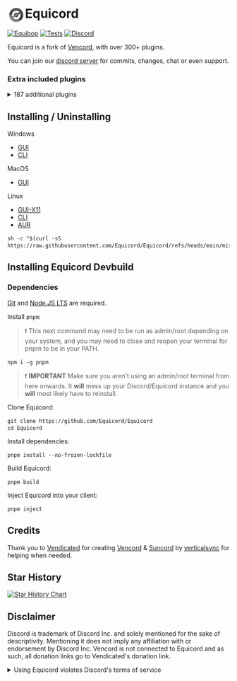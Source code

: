 # [<img src="./browser/icon.png" width="40" align="left" alt="Equicord">](https://github.com/Equicord/Equicord) Equicord

[![Equibop](https://img.shields.io/badge/Equibop-grey?style=flat)](https://github.com/Equicord/Equibop)
[![Tests](https://github.com/Equicord/Equicord/actions/workflows/test.yml/badge.svg?branch=main)](https://github.com/Equicord/Equicord/actions/workflows/test.yml)
[![Discord](https://img.shields.io/discord/1173279886065029291.svg?color=768AD4&label=Discord&logo=discord&logoColor=white)](https://discord.gg/5Xh2W87egW)

Equicord is a fork of [Vencord](https://github.com/Vendicated/Vencord), with over 300+ plugins.

You can join our [discord server](https://discord.gg/5Xh2W87egW) for commits, changes, chat or even support.

### Extra included plugins

<details>
<summary>187 additional plugins</summary>

### All Platforms

-   AllCallTimers by MaxHerbold & D3SOX
-   AltKrispSwitch by newwares
-   AlwaysExpandProfile by thororen
-   AmITyping by MrDiamond
-   Anammox by Kyuuhachi
-   AudiobookShelfRPC by vMohammad
-   AtSomeone by Joona
-   BannersEverywhere by ImLvna & AutumnVN
-   BetterActivities by D3SOX, Arjix, AutumnVN
-   BetterAudioPlayer by Creations
-   BetterBanReasons by Inbestigator
-   BetterBlockedUsers by TheArmagan
-   BetterInvites by iamme
-   BetterPlusReacts by Joona
-   BetterQuickReact by Ven & Sqaaakoi
-   BlockKeywords by catcraft
-   BlockKrisp by D3SOX
-   BypassPinPrompt by thororen
-   BypassStatus by Inbestigator & thororen
-   ChannelBadges by Creations
-   ChannelTabs by TheSun, TheKodeToad, keifufu, Nickyux
-   CharacterCounter by Creations & Panniku
-   CleanChannelName by AutumnVN
-   ClientSideBlock by Samwich
-   CommandPalette by Ethan
-   CopyStickerLinks by Byeoon
-   CopyUserMention by Cortex & castdrian
-   CustomFolderIcons by sadan
-   CustomSounds by TheKodeToad & SpikeHD
-   CustomTimestamps by Rini, nvhrr, Suffocate, Obsidian
-   CustomUserColors by mochienya
-   CuteAnimeBoys by ShadyGoat
-   CuteNekos by echo
-   CutePats by thororen
-   DecodeBase64 by ThePirateStoner
-   Demonstration by Samwich
-   DisableAnimations by S€th
-   DisableCameras by Joona
-   DontFilterMe by Samwich
-   Encryptcord by Inbestigator
-   EquicordHelper by thororen & nyx
-   Equissant by SomeAspy & thororen
-   ExportContacts by dat_insanity
-   FakeProfileThemesAndEffects by ryan
-   CopyProfileColors by Crxa
-   FastDeleteChannels by thororen
-   FindReply by newwares
-   FixFileExtensions by thororen
-   FollowVoiceUser by TheArmagan
-   FontLoader by vmohammad
-   ForwardAnywhere by thororen
-   Freaky by nyx
-   FrequentQuickSwitcher by Samwich
-   FriendCodes by HypedDomi
-   FriendshipRanks by Samwich
-   FriendTags by Samwich
-   FullVcPfp by mochie
-   GensokyoRadioRPC by RyanCaoDev & Prince527
-   GifCollections by Aria & Creations
-   GifRoulette by Samwich
-   GitHubRepos by talhakf
-   Glide by Samwich
-   GlobalBadges by HypedDomi & Hosted by Wolfie
-   GoogleThat by Samwich
-   GuildPickerDumper by Cortex, Samwich, Synth, thororen
-   HideChatButtons by iamme
-   HideServers by bepvte
-   HolyNotes by Wolfie
-   HomeTyping by Samwich
-   HopOn by ImLvna
-   Husk by nin0dev
-   IconViewer by iamme
-   Identity by Samwich
-   IgnoreCalls by TheArmagan
-   IgnoreTerms by D3SOX
-   ImagePreview by Creations
-   ImgToGif by zyqunix
-   Ingtoninator by zyqunix
-   InRole by nin0dev
-   InstantScreenshare by HAHALOSAH & thororen
-   IRememberYou by zoodogood
-   JellyfinRichPresence by vMohammad
-   Jumpscare by Surgedevs
-   JumpToStart by Samwich
-   KeyboardSounds by HypedDomi
-   KeywordNotify by camila314 & x3rt
-   LastActive by Crxa
-   LimitMiddleClickPaste by no dev listed
-   LoginWithQR by nexpid
-   MediaPlaybackSpeed by D3SOX
-   Meow by Samwich
-   MessageBurst by port
-   MessageColors by Hen
-   MessageFetchTimer by GroupXyz
-   MessageLinkTooltip by Kyuuhachi
-   MessageLoggerEnhanced by Aria
-   MessageTranslate by Samwich
-   ModalFade by Kyuuhachi
-   MoreCommands by Arjix, echo, Samu
-   MoreKaomoji by JacobTm & voidbbg
-   MoreStickers by Leko & Arjix
-   MoreUserTags by Cyn, TheSun, RyanCaoDev, LordElias, AutumnVN, hen
-   Morse by zyqunix
-   Moyai by Megu & Nuckyz
-   NeverPausePreviews by vappstar
-   NewPluginsManager by Sqaaakoi
-   NoAppsAllowed by kvba
-   NoBulletPoints by Samwich
-   NoDeleteSafety by Samwich
-   NoMirroredCamera by Nyx
-   NoModalAnimation by AutumnVN
-   NoNitroUpsell by thororen
-   NoOnboarding by omaw & Glitch
-   NoRoleHeaders by Samwich
-   NotificationTitle by Kyuuhachi
-   PartyMode by UwUDev
-   PingNotifications by smuki
-   PinIcon by iamme
-   PlatformSpoofer by Drag
-   PolishWording by Samwich
-   PurgeMessages by bhop & nyx
-   QuestCompleter by Amia
-   QuestionMarkReplacement by nyx
-   Quoter by Samwich
-   RandomVoice by xijexo, omaw, thororen
-   Remix by MrDiamond
-   RemixMe by kvba
-   RepeatMessage by Tolgchu
-   ReplyPingControl by ant0n & MrDiamond
-   RPCEditor by Nyako & nin0dev
-   RPCStats by Samwich
-   SearchFix by Jaxx
-   SekaiStickers by MaiKokain
-   ServerSearch by camila314
-   ShowBadgesInChat by Inbestigator & KrystalSkull
-   SidebarChat by Joona
-   Signature by Ven, Rini, ImBanana, KrystalSkull
-   Slap by Korbo
-   Soggy by sliwka
-   SoundBoardLogger by Moxxie, fres, echo, maintained by thororen
-   SplitLargeMessages by Reycko
-   SpotifyActivityToggle by thororen
-   SpotifyLyrics by Joona
-   StatsfmPresence by Crxa
-   StatusPresets by iamme
-   SteamStatusSync by niko
-   StickerBlocker by Samwich
-   StreamingCodecDisabler by davidkra230
-   TalkInReverse by Tolgchu
-   TeX by Kyuuhachi
-   TextToSpeech by Samwich
-   ThemeLibrary by Fafa
-   TidalEmbeds by vmohammad
-   Timezones by Aria
-   Title by Kyuuhachi
-   ToastNotifications by Skully, Ethan, Buzzy
-   ToggleVideoBind by mochie
-   TosuRPC by AutumnVN
-   Translate+ by Prince527 & Ven
-   UnitConverter by sadan
-   UnlimitedAccounts by thororen
-   UnreadCountBadge by Joona
-   UserPFP by nexpid & thororen
-   UwUifier by echo
-   VCNarratorCustom by Loukios, ported by example-git
-   VCPanelSettings by nin0dev
-   VCSupport by thororen
-   VencordRPC by AutumnVN
-   VideoSpeed by Samwich
-   ViewRawVariant by Kyuuhachi
-   VoiceChatUtilities by D3SOX
-   VoiceJoinMessages by Sqaaakoi & maintained by thororen
-   WallpaperFree by Joona
-   WebpackTarball by Kyuuhachi
-   WhitelistedEmojis by Creations
-   WhosWatching by fres
-   WigglyText by nexpid
-   Woof by Samwich
-   WriteUpperCase by Samwich & KrystalSkull
-   YoutubeDescription by arHSM

### Web Only

-   None At This Time

### Vesktop & Equibop Only

-   ScreenRecorder by AutumnVN

### Discord Desktop Only

-   ClipsEnhancements by niko
-   MediaDownloader by Colorman
-   NoRPC by Cyn
-   StatusWhilePlaying by thororen

### Equicord Devbuilds Only

-   FurudoSpeak by example-git
-   Shakespearean by vmohammad
-   VoiceChannelLog by Sqaaakoi & maintained by thororen

</details>

## Installing / Uninstalling

Windows

-   [GUI](https://github.com/Equicord/Equilotl/releases/latest/download/Equilotl.exe)
-   [CLI](https://github.com/Equicord/Equilotl/releases/latest/download/EquilotlCli.exe)

MacOS

-   [GUI](https://github.com/Equicord/Equilotl/releases/latest/download/Equilotl.MacOS.zip)

Linux

-   [GUI-X11](https://github.com/Equicord/Equilotl/releases/latest/download/Equilotl-x11)
-   [CLI](https://github.com/Equicord/Equilotl/releases/latest/download/EquilotlCli-Linux)
-   [AUR](https://aur.archlinux.org/packages?O=0&K=equicord)

```shell
sh -c "$(curl -sS https://raw.githubusercontent.com/Equicord/Equicord/refs/heads/main/misc/install.sh)"
```

## Installing Equicord Devbuild

### Dependencies

[Git](https://git-scm.com/download) and [Node.JS LTS](https://nodejs.dev/en/) are required.

Install `pnpm`:

> :exclamation: This next command may need to be run as admin/root depending on your system, and you may need to close and reopen your terminal for pnpm to be in your PATH.

```shell
npm i -g pnpm
```

> :exclamation: **IMPORTANT** Make sure you aren't using an admin/root terminal from here onwards. It **will** mess up your Discord/Equicord instance and you **will** most likely have to reinstall.

Clone Equicord:

```shell
git clone https://github.com/Equicord/Equicord
cd Equicord
```

Install dependencies:

```shell
pnpm install --no-frozen-lockfile
```

Build Equicord:

```shell
pnpm build
```

Inject Equicord into your client:

```shell
pnpm inject
```

## Credits

Thank you to [Vendicated](https://github.com/Vendicated) for creating [Vencord](https://github.com/Vendicated/Vencord) & [Suncord](https://github.com/verticalsync/Suncord) by [verticalsync](https://github.com/verticalsync) for helping when needed.

## Star History

<a href="https://star-history.com/#Equicord/Equicord&Timeline">
  <picture>
    <source media="(prefers-color-scheme: dark)" srcset="https://api.star-history.com/svg?repos=Equicord/Equicord&type=Timeline&theme=dark" />
    <source media="(prefers-color-scheme: light)" srcset="https://api.star-history.com/svg?repos=Equicord/Equicord&type=Timeline" />
    <img alt="Star History Chart" src="https://api.star-history.com/svg?repos=Equicord/Equicord&type=Timeline" />
  </picture>
</a>

## Disclaimer

Discord is trademark of Discord Inc. and solely mentioned for the sake of descriptivity.
Mentioning it does not imply any affiliation with or endorsement by Discord Inc.
Vencord is not connected to Equicord and as such, all donation links go to Vendicated's donation link.

<details>
<summary>Using Equicord violates Discord's terms of service</summary>

Client modifications are against Discord’s Terms of Service.

However, Discord is pretty indifferent about them and there are no known cases of users getting banned for using client mods! So you should generally be fine if you don’t use plugins that implement abusive behaviour. But no worries, all inbuilt plugins are safe to use!

Regardless, if your account is essential to you and getting disabled would be a disaster for you, you should probably not use any client mods (not exclusive to Equicord), just to be safe

Additionally, make sure not to post screenshots with Equicord in a server where you might get banned for it

</details>
